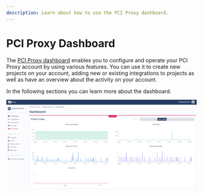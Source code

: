 ```yaml
---
description: Learn about how to use the PCI Proxy dashboard.
---
```


# PCI Proxy Dashboard

The [PCI Proxy dashboard](https://dashboard-pciproxy.com) enables you to configure and operate your PCI Proxy account by using various features. You can use it to create new projects on your account, adding new or existing integrations to projects as well as have an overview about the activity on your account.   
  
In the following sections you can learn more about the dashboard. 

![The PCI Proxy Dashboard](../.gitbook/assets/dashboard-overview.PNG)

